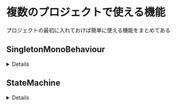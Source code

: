 # 複数のプロジェクトで使える機能
プロジェクトの最初に入れておけば簡単に使える機能をまとめてある

## SingletonMonoBehaviour
<details>
SingletonMonoBehaviourクラスを継承させることでオブジェクトをシングルトンで管理できるようになる
Awakeをoverrideする場合はbaseを呼び出すこと
ジェネリック引数にシングルトンにしたいクラスを指定
</details>

## StateMachine
<details>
汎用型StateMachineクラス

```c#
public StateMachine(bool isThrowException = false);
```
引数をtrueにすると無効状態時の呼び出しでエラーを投げるようになる

- ## CurrentState
```
public IState CurrentState;
```
現在の状態を取得する

- ## IsEnable
```
public bool IsEnable;
```
StateMachineが有効常態か取得する

- ## Register
```c#
public void Register(Enum key, IState value, bool isSingleton = false);
```
状態の登録を行うクラス。
<details>
<summary>引数</summary>
1. 状態と関連付ける列挙型のキー(enum)
2. IStateを実装した状態のインスタンス(IState)
3. 状態を上書きするか(bool)  デフォルトでfalse
</details>

- ## Enable
```c#
public void Enable(Enum initalState);
```
StateMachineを有効にする
<details>
<summary>引数</summary>
1. 有効にするときの初期状態(enum)
</details>

- ## Disable
```c#
public void Disable();
```
StateMachineを無効にする

- ## Disable
```c#
void IDisposable.Dispose();
```
全ての状態、インスタンスを無効化します

- ## GetStateString
```c#
public string GetStateString()
```
現在の状態をstring型で返す(デバッグ用)

</details>